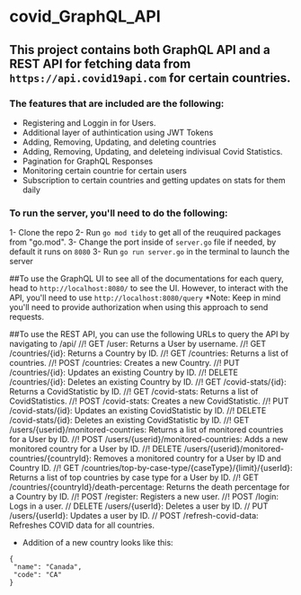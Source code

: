 # covid_GraphQL_API

## This project contains both GraphQL API and a REST API for fetching data from `https://api.covid19api.com` for certain countries.

### The features that are included are the following:
* Registering and Loggin in for Users.
* Additional layer of authintication using JWT Tokens
* Adding, Removing, Updating, and deleting countries
* Adding, Removing, Updating, and deleteing indivisual Covid Statistics.
* Pagination for GraphQL Responses
* Monitoring certain countrie for certain users
* Subscription to certain countries and getting updates on stats for them daily

### To run the server, you'll need to do the following:
1- Clone the repo
2- Run `go mod tidy` to get all of the reuquired packages from "go.mod".
3- Change the port inside of `server.go` file if needed, by default it runs on ```8080```
3- Run `go run server.go` in the terminal to launch the server

##To use the GraphQL UI to see all of the documentations for each query, head to `http://localhost:8080/` to see the UI. However, to interact with the API, you'll need to use `http://localhost:8080/query`
*Note: Keep in mind you'll need to provide authorization when using this approach to send requests.

##To use the REST API, you can use the following URLs to query the API by navigating to /api/
//! GET /user: Returns a User by username.
//! GET /countries/{id}: Returns a Country by ID.
//! GET /countries: Returns a list of countries.
//! POST /countries: Creates a new Country.
//! PUT /countries/{id}: Updates an existing Country by ID.
//! DELETE /countries/{id}: Deletes an existing Country by ID.
//! GET /covid-stats/{id}: Returns a CovidStatistic by ID.
//! GET /covid-stats: Returns a list of CovidStatistics.
//! POST /covid-stats: Creates a new CovidStatistic.
//! PUT /covid-stats/{id}: Updates an existing CovidStatistic by ID.
//! DELETE /covid-stats/{id}: Deletes an existing CovidStatistic by ID.
//! GET /users/{userid}/monitored-countries: Returns a list of monitored countries for a User by ID.
//! POST /users/{userid}/monitored-countries: Adds a new monitored country for a User by ID.
//! DELETE /users/{userid}/monitored-countries/{countryId}: Removes a monitored country for a User by ID and Country ID.
//! GET /countries/top-by-case-type/{caseType}/{limit}/{userId}: Returns a list of top countries by case type for a User by ID.
//! GET /countries/{countryId}/death-percentage: Returns the death percentage for a Country by ID.
//! POST /register: Registers a new user.
//! POST /login: Logs in a user.
// DELETE /users/{userId}: Deletes a user by ID.
// PUT /users/{userId}: Updates a user by ID.
// POST /refresh-covid-data: Refreshes COVID data for all countries.

 * Addition of a new country looks like this:
 ```
{
  "name": "Canada",
  "code": "CA"
}
```

